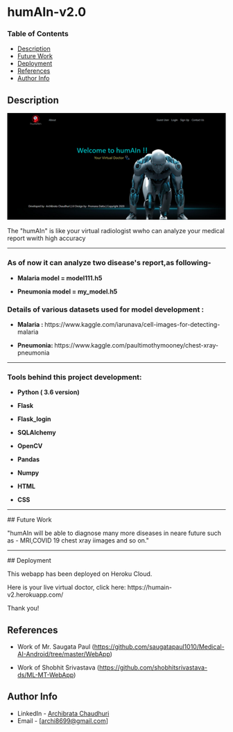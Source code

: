 # humAIn-v2.0
### Table of Contents
- [Description](#description)
- [Future Work](#futuere-work)
- [Deployment](#deployment)
- [References](#references)
- [Author Info](#author-info)
## Description
<img src="static/front.PNG">
<p>The "humAIn" is like your virtual radiologist wwho can analyze your medical report wwith high accuracy </p>

<hr>
<h3> As of now it can analyze two disease's report,as following-</h3>
<ul>
<li><p><b>Malaria model = model111.h5</b></p></li>
<li><p><b>Pneumonia model = my_model.h5</b></p></li>
</ul>

<h3> Details of various datasets used for model development : </h3>
<ul>
<li><p><b>Malaria : </b> https://www.kaggle.com/iarunava/cell-images-for-detecting-malaria </p></li>
<li><p><b>Pneumonia: </b> https://www.kaggle.com/paultimothymooney/chest-xray-pneumonia </p></li>
</ul>

<hr>

<h3> Tools behind this project development: </h3>
<ul>
<li><p><b>Python ( 3.6 version)</b></p></li>
<li><p><b>Flask</b></p></li>
<li><p><b>Flask_login</b></p></li>
<li><p><b>SQLAlchemy</b></p></li>
<li><p><b>OpenCV</b></p></li>
<li><p><b>Pandas</b></p></li>
<li><p><b>Numpy</b></p></li>
<li><p><b>HTML</b></p></li>
<li><p><b>CSS</b></p></li>
</ul>

<hr>
## Future Work
 <p>"humAIn will be able to diagnose many more diseases in neare future such as - MRI,COVID 19 chest xray iimages and so on."</p>
  
<hr>
## Deployment
  <p> This webapp has been deployed on Heroku Cloud.
  
 <p> Here is your live virtual doctor, click here: https://humain-v2.herokuapp.com/ <p>

  <p> Thank you!</p>

## References
- Work of Mr. Saugata Paul (https://github.com/saugatapaul1010/Medical-AI-Android/tree/master/WebApp) 

- Work of Shobhit Srivastava (https://github.com/shobhitsrivastava-ds/ML-MT-WebApp)


## Author Info

- LinkedIn - [Archibrata Chaudhuri](https://www.linkedin.com/in/archibrata-chaudhuri-02a956188/)
- Email - [archi8699@gmail.com]






